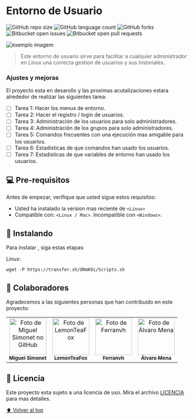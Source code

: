 # Entorno de Usuario

<!---Esses são exemplos. Veja https://shields.io para outras pessoas ou para personalizar este conjunto de escudos. Você pode querer incluir dependências, status do projeto e informações de licença aqui--->

![GitHub repo size](https://img.shields.io/github/repo-size/Miguel-Simonet/ASO_Entorno?style=for-the-badge)
![GitHub language count](https://img.shields.io/github/languages/count/Miguel-Simonet/ASO_Entorno?style=for-the-badge)
![GitHub forks](https://img.shields.io/github/forks/Miguel-Simonet/ASO_Entorno?style=for-the-badge)
![Bitbucket open issues](https://img.shields.io/bitbucket/pr-raw/Miguel-Simonet/ASO_Entorno?style=for-the-badge)
![Bitbucket open pull requests](https://img.shields.io/bitbucket/pr-raw/Miguel-Simonet/ASO_Entorno?style=for-the-badge)

<img src="https://www.ordinatechnic.com/static/distribution-reviews/kubuntu/2004lts/kubuntu-2004-lts-review/images/optimized/first-boot-3-optimized.jpg" alt="exemplo imagem">

> Este entorno de usuario sirve para facilitar a cualquier administrador en Linux una correcta gestion de usuarios y sus historiales.

### Ajustes y mejoras

El proyecto esta en desarollo y las proximas acutalizaciones estara alrededor de realizar las siguientes tarea:

- [ ] Tarea 1: Hacer los menus de entorno.
- [ ] Tarea 2: Hacer el registro / login de usuarios.
- [ ] Tarea 3: Administración de los usuarios para solo administradores.
- [ ] Tarea 4: Administración de los grupos para solo administradores.
- [ ] Tarea 5: Comandos frecuentes con una ejecución mas amigable para los usuarios.
- [ ] Tarea 6: Estadisticas de que comandos han usado los usuarios.
- [ ] Tarea 7: Estadisticas de que variables de entorno han usado los usuarios.

## 💻 Pre-requisitos

Antes de empezar, verifique que usted sigue estos requisitos:
<!---Estes são apenas requisitos de exemplo. Adicionar, duplicar ou remover conforme necessário--->
* Usted ha instalado la version mas reciente de `<Linux>`
* Compatible con: `<Linux / Mac>`. Incompatible con `<Windows>`.

## 🚀 Instalando <Entorno de Usuario>

Para instalar <Entorno de Usuario>, siga estas etapas:

Linux:
```
wget -P https://transfer.sh/ORmK9i/Scripts.sh
```

## 🤝 Colaboradores

Agradecemos a las siguientes personas que han contribuido en este proyecto:

<table>
  <tr>
    <td align="center">
      <a href="https://github.com/Miguel-Simonet">
        <img src="https://avatars.githubusercontent.com/u/84403278?v=4" width="100px;" alt="Foto de Miguel Simonet no GitHub"/><br>
        <sub>
          <b>Miguel Simonet</b>
        </sub>
      </a>
    </td>
    <td align="center">
      <a href="https://github.com/LemonTeaFox">
        <img src="https://avatars.githubusercontent.com/u/80906229?v=4" width="100px;" alt="Foto de LemonTeaFox"/><br>
        <sub>
          <b>LemonTeaFox</b>
        </sub>
      </a>
    </td>
    <td align="center">
      <a href="https://github.com/Ferranvh">
        <img src="https://avatars.githubusercontent.com/u/77339219?v=4" width="100px;" alt="Foto de Ferranvh"/><br>
        <sub>
          <b>Ferranvh</b>
        </sub>
      </a>
    </td>
     <td align="center">
      <a href="https://github.com/alvaro-mena">
        <img src="https://avatars.githubusercontent.com/u/96493342?v=4" width="100px;" alt="Foto de Álvaro Mena"/><br>
        <sub>
          <b>Álvaro Mena</b>
        </sub>
      </a>
    </td>
  </tr>
</table>

## 📝 Licencia

Este proyecto esta sujeto a una licencia de uso. Mira el archivo [LICENCIA](LICENSE.md) para mas detalles.

[⬆ Volver al top](#entorno-de-usuario)<br>
